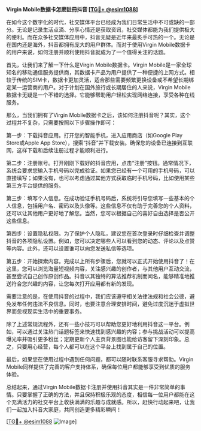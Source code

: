 **Virgin Mobile数据卡怎麽註冊抖音 [[TG💪+ @esim1088](https://t.me/s/esim1088)]**

在如今这个数字化的时代，社交媒体平台已经成为我们日常生活中不可或缺的一部分。无论是记录生活点滴、分享心情还是获取资讯，社交媒体都能为我们提供极大的便利。而在众多社交媒体应用中，抖音无疑是近年来最炙手可热的一个。无论是在国内还是海外，抖音都拥有庞大的用户群体。而对于使用Virgin Mobile数据卡的用户来说，如何注册并顺利使用抖音就成为了一个值得关注的话题。

首先，让我们来了解一下什么是Virgin Mobile数据卡。Virgin Mobile是一家全球知名的移动通信服务提供商，其数据卡产品为用户提供了一种便捷的上网方式。相较于传统的SIM卡，数据卡更加灵活，适合那些需要频繁更换设备或不希望长期绑定某一运营商的用户。对于计划在国外旅行或长期居住的人来说，Virgin Mobile数据卡无疑是一个不错的选择。它能够帮助用户轻松实现网络连接，享受各种在线服务。

那么，当我们拥有了Virgin Mobile数据卡之后，该如何注册抖音呢？其实，这个过程并不复杂，只需要按照以下步骤操作即可：

第一步：下载抖音应用。打开您的智能手机，进入应用商店（如Google Play Store或Apple App Store），搜索“抖音”并下载安装。确保您的设备已连接到互联网，这样下载和后续注册过程才能顺利进行。

第二步：注册账号。打开刚刚下载好的抖音应用，点击“注册”按钮。通常情况下，系统会要求您输入手机号码以完成验证。如果您已经有一个可用的手机号码，可以直接填写；如果没有，也可以考虑通过其他方式获取临时手机号码，比如使用某些第三方平台提供的服务。

第三步：填写个人信息。在成功验证手机号码后，系统将引导您填写一些基本的个人信息，包括用户名、密码以及头像等。这些信息不仅有助于完善您的个人资料，还可以让其他用户更好地了解您。当然，您可以根据自己的喜好自由选择是否公开这些信息。

第四步：设置隐私权限。为了保护个人隐私，建议您在首次登录时仔细检查并调整抖音的各项隐私设置。例如，您可以决定哪些人可以看到您的动态、评论以及点赞等内容。此外，还可以设置谁可以向您发送私信等选项。

第五步：开始探索内容。完成以上所有步骤后，您就可以正式开始使用抖音了！在这里，您可以浏览海量短视频内容，关注感兴趣的创作者，与其他用户互动交流，甚至尝试自己创作原创作品。抖音以其独特的算法推荐机制而闻名，能够精准地推送符合您兴趣的内容，让您每次打开应用都有新的发现。

需要注意的是，在使用抖音的过程中，我们应该遵守相关法律法规和社会公德，避免发布任何违法不良信息。同时，也要注意合理安排时间，避免过度沉迷于虚拟世界而忽视现实生活中的重要事务。

除了上述常规流程外，还有一些小技巧可以帮助您更好地利用抖音这一平台。例如，可以通过关注热门话题标签来快速找到感兴趣的内容；参与挑战活动可以提高曝光率并吸引更多粉丝；定期更新个人主页背景图也能给访客留下深刻印象。总之，只要用心经营，每个人都可以在这个平台上找到属于自己的位置。

最后，如果您在使用过程中遇到任何问题，都可以随时联系客服寻求帮助。Virgin Mobile同样提供了完善的客户支持体系，确保每位用户都能够享受到优质的服务体验。

总结起来，通过Virgin Mobile数据卡注册并使用抖音其实是一件非常简单的事情。只要掌握了正确的方法，并且保持积极乐观的态度，相信每一位用户都能在这个充满活力的社交平台上收获满满的乐趣与成就感。所以，赶快行动起来吧，让我们一起加入抖音大家庭，共同创造更多精彩瞬间！

[[TG💪+ @esim1088](https://t.me/s/esim1088) ![Image](https://i.postimg.cc/4NQfJmqS/Snipaste-2025-05-13-00-14-12.png)]